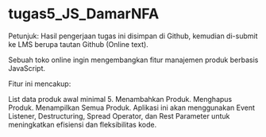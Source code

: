 # tugas5_JS_DamarNFA

Petunjuk: Hasil pengerjaan tugas ini disimpan di Github, kemudian di-submit ke LMS berupa tautan Github (Online text).

Sebuah toko online ingin mengembangkan fitur manajemen produk berbasis JavaScript.

Fitur ini mencakup:

List data produk awal minimal 5.
Menambahkan Produk.
Menghapus Produk.
Menampilkan Semua Produk.
Aplikasi ini akan menggunakan Event Listener, Destructuring, Spread Operator, dan Rest Parameter untuk meningkatkan efisiensi dan fleksibilitas kode.

